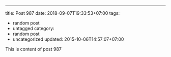 ---
title: Post 987
date: 2018-09-07T19:33:53+07:00
tags:
  - random post
  - untagged
category:
  - random post
  - uncategorized
updated: 2015-10-06T14:57:07+07:00

This is content of post 987